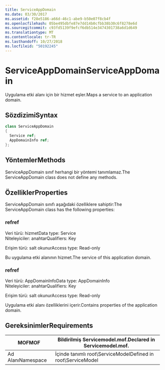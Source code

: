 ```yaml
---
title: ServiceAppDomain
ms.date: 03/30/2017
ms.assetid: f28e5186-a66d-46c1-abe9-b50e07f8cb4f
ms.openlocfilehash: 05be495dbfe87e7dd14b0cfbb38b30c6f8278e6d
ms.sourcegitcommit: c93fd5139f9efcf6db514e3474301738a6d1d649
ms.translationtype: MT
ms.contentlocale: tr-TR
ms.lasthandoff: 10/27/2018
ms.locfileid: "50192245"
---
```

# <a name="serviceappdomain"></a><span data-ttu-id="59796-102">ServiceAppDomain</span><span class="sxs-lookup"><span data-stu-id="59796-102">ServiceAppDomain</span></span>
<span data-ttu-id="59796-103">Uygulama etki alanı için bir hizmet eşler.</span><span class="sxs-lookup"><span data-stu-id="59796-103">Maps a service to an application domain.</span></span>  
  
## <a name="syntax"></a><span data-ttu-id="59796-104">Sözdizimi</span><span class="sxs-lookup"><span data-stu-id="59796-104">Syntax</span></span>  
  
```csharp
class ServiceAppDomain  
{  
  Service ref;  
  AppDomainInfo ref;  
};  
```  
  
## <a name="methods"></a><span data-ttu-id="59796-105">Yöntemler</span><span class="sxs-lookup"><span data-stu-id="59796-105">Methods</span></span>  
 <span data-ttu-id="59796-106">ServiceAppDomain sınıf herhangi bir yöntemi tanımlamaz.</span><span class="sxs-lookup"><span data-stu-id="59796-106">The ServiceAppDomain class does not define any methods.</span></span>  
  
## <a name="properties"></a><span data-ttu-id="59796-107">Özellikler</span><span class="sxs-lookup"><span data-stu-id="59796-107">Properties</span></span>  
 <span data-ttu-id="59796-108">ServiceAppDomain sınıfı aşağıdaki özelliklere sahiptir:</span><span class="sxs-lookup"><span data-stu-id="59796-108">The ServiceAppDomain class has the following properties:</span></span>  
  
### <a name="ref"></a><span data-ttu-id="59796-109">ref</span><span class="sxs-lookup"><span data-stu-id="59796-109">ref</span></span>  
 <span data-ttu-id="59796-110">Veri türü: hizmet</span><span class="sxs-lookup"><span data-stu-id="59796-110">Data type: Service</span></span>  
<span data-ttu-id="59796-111">Niteleyiciler: anahtar</span><span class="sxs-lookup"><span data-stu-id="59796-111">Qualifiers: Key</span></span>  
  
 <span data-ttu-id="59796-112">Erişim türü: salt okunur</span><span class="sxs-lookup"><span data-stu-id="59796-112">Access type: Read-only</span></span>  
  
 <span data-ttu-id="59796-113">Bu uygulama etki alanının hizmet.</span><span class="sxs-lookup"><span data-stu-id="59796-113">The service of this application domain.</span></span>  
  
### <a name="ref"></a><span data-ttu-id="59796-114">ref</span><span class="sxs-lookup"><span data-stu-id="59796-114">ref</span></span>  
 <span data-ttu-id="59796-115">Veri türü: AppDomainInfo</span><span class="sxs-lookup"><span data-stu-id="59796-115">Data type: AppDomainInfo</span></span>  
<span data-ttu-id="59796-116">Niteleyiciler: anahtar</span><span class="sxs-lookup"><span data-stu-id="59796-116">Qualifiers: Key</span></span>  
  
 <span data-ttu-id="59796-117">Erişim türü: salt okunur</span><span class="sxs-lookup"><span data-stu-id="59796-117">Access type: Read-only</span></span>  
  
 <span data-ttu-id="59796-118">Uygulama etki alanı özelliklerini içerir.</span><span class="sxs-lookup"><span data-stu-id="59796-118">Contains properties of the application domain.</span></span>  
  
## <a name="requirements"></a><span data-ttu-id="59796-119">Gereksinimler</span><span class="sxs-lookup"><span data-stu-id="59796-119">Requirements</span></span>  
  
|<span data-ttu-id="59796-120">MOF</span><span class="sxs-lookup"><span data-stu-id="59796-120">MOF</span></span>|<span data-ttu-id="59796-121">Bildirilmiş Servicemodel.mof.</span><span class="sxs-lookup"><span data-stu-id="59796-121">Declared in Servicemodel.mof.</span></span>|  
|---------|-----------------------------------|  
|<span data-ttu-id="59796-122">Ad Alanı</span><span class="sxs-lookup"><span data-stu-id="59796-122">Namespace</span></span>|<span data-ttu-id="59796-123">İçinde tanımlı root\ServiceModel</span><span class="sxs-lookup"><span data-stu-id="59796-123">Defined in root\ServiceModel</span></span>|
